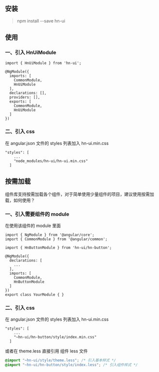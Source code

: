 ## 安装

> npm install --save hn-ui

## 使用

### 一、引入 HnUiModule

```JS
import { HnUiModule } from 'hn-ui';

@NgModule({
  imports: [
    CommonModule,
    HnUiModule
  ],
  declarations: [],
  providers: [],
  exports: [
    CommonModule,
    HnUiModule
  ]
})

```

### 二、引入 css

在 angular.json 文件的 styles 列表加入 hn-ui.min.css

```JS
"styles": [
    ...
    "node_modules/hn-ui/hn-ui.min.css"
  ]
```

## 按需加载

组件库支持按需加载各个组件，对于简单使用少量组件的项目，建议使用按需加载，如何使用？

### 一、引入需要组件的 module

在使用该组件的 module 里面

```JS
import { NgModule } from '@angular/core';
import { CommonModule } from '@angular/common';

import { HnButtonModule } from 'hn-ui/hn-button';

@NgModule({
  declarations: [
    ...
  ],
  imports: [
    CommonModule,
    HnButtonModule
  ]
})
export class YourModule { }
```

### 二、引入 css

在 angular.json 文件的 styles 列表加入 hn-ui.min.css

```JS
"styles": [
    ...
    "~hn-ui/hn-button/style/index.min.css"
  ]
```

或者在 theme.less 直接引用 组件 less 文件

```CSS
@import "~hn-ui/style/theme.less"; /* 引入基本样式 */
@import "~hn-ui/hn-button/style/index.less"; /* 引入组件样式 */
```
